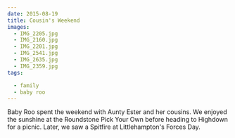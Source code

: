 ```yaml
---
date: 2015-08-19
title: Cousin's Weekend
images:
  - IMG_2205.jpg
  - IMG_2160.jpg
  - IMG_2201.jpg
  - IMG_2541.jpg
  - IMG_2635.jpg
  - IMG_2359.jpg
tags:

  - family
  - baby roo
---
```

Baby Roo spent the weekend with Aunty Ester and her cousins. We enjoyed the sunshine at the Roundstone Pick Your Own before heading to Highdown for a picnic. Later, we saw a Spitfire at Littlehampton's Forces Day.